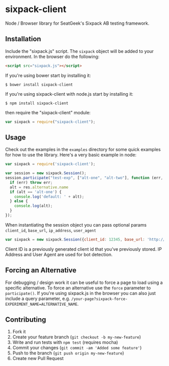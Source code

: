# sixpack-client

Node / Browser library for SeatGeek's Sixpack AB testing framework.

## Installation

Include the "sixpack.js" script. The `sixpack` object will be added to your environment. In the browser do the following:

``` html
<script src="sixpack.js"></script>
```

If you're using bower start by installing it:

	$ bower install sixpack-client

If you're using sixpack-client with node.js start by installing it:

	$ npm install sixpack-client

then require the "sixpack-client" module:

``` javascript
var sixpack = require("sixpack-client");
```

## Usage

Check out the examples in the `examples` directory for some quick examples for how to use the library. Here's a very basic example in node:

```js
var sixpack = require('sixpack-client');

var session = new sixpack.Session();
session.participate("test-exp", ["alt-one", "alt-two"], function (err, res) {
  if (err) throw err;
  alt = res.alternative.name
  if (alt == 'alt-one') {
    console.log('default: ' + alt);
  } else {
    console.log(alt);
  }
});
```

When instantiating the session object you can pass optional params `client_id`, `base_url`, `ip_address`, `user_agent`

```js
var sixpack = new sixpack.Session({client_id: 12345, base_url: 'http://google.com/sixpack', ip_address: '1.2.2.1', user_agent: 'ChromeBot'});
```

Client ID is a previously generated client id that you've previously stored. IP Address and User Agent are used for bot detection.

## Forcing an Alternative

For debugging / design work it can be useful to force a page to load
using a specific alternative. To force an alternative use the `force`
parameter to `participate()`. If you're using sixpack.js in the
browser you can also just include a query parameter,
e.g. `/your-page?sixpack-force-EXPERIMENT_NAME=ALTERNATIVE_NAME`.


## Contributing

1. Fork it
2. Create your feature branch (`git checkout -b my-new-feature`)
3. Write and run tests with `npm test` (requires mocha)
4. Commit your changes (`git commit -am 'Added some feature'`)
5. Push to the branch (`git push origin my-new-feature`)
6. Create new Pull Request
